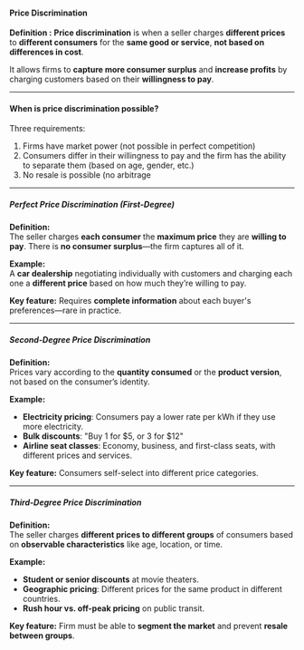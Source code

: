 #### **Price Discrimination**
**Definition :**
	**Price discrimination** is when a seller charges **different prices** to **different consumers** for the **same good or service**, **not based on differences in cost**.

It allows firms to **capture more consumer surplus** and **increase profits** by charging customers based on their **willingness to pay**.


---
#### When is price discrimination possible? 

Three requirements:  
1. Firms have market power (not possible in perfect competition)  
2. Consumers differ in their willingness to pay and the firm has the ability to separate them (based on age, gender, etc.)  
3. No resale is possible (no arbitrage


---
##### **Perfect Price Discrimination (First-Degree)**
**Definition:**  
	The seller charges **each consumer** the **maximum price** they are **willing to pay**. There is **no consumer surplus**—the firm captures all of it.

**Example:**  
A **car dealership** negotiating individually with customers and charging each one a **different price** based on how much they’re willing to pay.

**Key feature:** Requires **complete information** about each buyer's preferences—rare in practice.


---
##### **Second-Degree Price Discrimination**
**Definition:**  
	Prices vary according to the **quantity consumed** or the **product version**, not based on the consumer’s identity.

**Example:**
- **Electricity pricing**: Consumers pay a lower rate per kWh if they use more electricity.
- **Bulk discounts**: "Buy 1 for $5, or 3 for $12"
- **Airline seat classes**: Economy, business, and first-class seats, with different prices and services.

**Key feature:** Consumers self-select into different price categories.


---
##### **Third-Degree Price Discrimination**
**Definition:**  
	The seller charges **different prices to different groups** of consumers based on **observable characteristics** like age, location, or time.

**Example:**
- **Student or senior discounts** at movie theaters.
- **Geographic pricing**: Different prices for the same product in different countries.
- **Rush hour vs. off-peak pricing** on public transit.

**Key feature:** Firm must be able to **segment the market** and prevent **resale between groups**.

